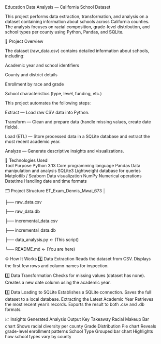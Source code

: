 Education Data Analysis — California School Dataset

This project performs data extraction, transformation, and analysis on a dataset containing information about schools across California counties.
The analysis focuses on racial composition, grade-level distribution, and school types per county using Python, Pandas, and SQLite.

🧠 Project Overview

The dataset (raw_data.csv) contains detailed information about schools, including:

Academic year and school identifiers

County and district details

Enrollment by race and grade

School characteristics (type, level, funding, etc.)

This project automates the following steps:

Extract — Load raw CSV data into Python.

Transform — Clean and prepare data (handle missing values, create date fields).

Load (ETL) — Store processed data in a SQLite database and extract the most recent academic year.

Analyze — Generate descriptive insights and visualizations.

🧩 Technologies Used\
Tool	Purpose
Python 3.13	Core programming language
Pandas	Data manipulation and analysis
SQLite3	Lightweight database for queries
Matplotlib / Seaborn	Data visualization
NumPy	Numerical operations
Datetime	Handling date and time formats

🗂️ Project Structure
ET_Exam_Dennis_Mwai_673
│

├── raw_data.csv

├── raw_data.db

├── incremental_data.csv

├── incremental_data.db

├── data_analysis.py      ← (This script)

└── README.md             ← (You are here)

⚙️ How It Works
1️⃣ Data Extraction
Reads the dataset from CSV.
Displays the first few rows and column names for inspection.

2️⃣ Data Transformation
Checks for missing values (dataset has none).
Creates a new date column using the academic year.

3️⃣ Data Loading to SQLite
Establishes a SQLite connection.
Saves the full dataset to a local database.
Extracting the Latest Academic Year
Retrieves the most recent year’s records.
Exports the result to both .csv and .db formats.

📈 Insights Generated
Analysis	Output	Key Takeaway
Racial Makeup	Bar chart	Shows racial diversity per county
Grade Distribution	Pie chart	Reveals grade-level enrollment patterns
School Type	Grouped bar chart	Highlights how school types vary by county
